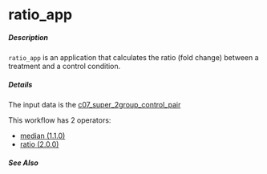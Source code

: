 # ratio_app

##### Description

`ratio_app` is an application that calculates the ratio (fold change) between a treatment and a control condition.

##### Details

The input data is the [c07_super_2group_control_pair](https://github.com/tercen/data_designs/tree/main/c07_super_2group_control_pair)

This workflow has 2 operators:

* [median (1.1.0)](https://github.com/tercen/median_operator/tree/1.1.0)
* [ratio (2.0.0)](https://github.com/tercen/ratio_operator/tree/2.0.0)

##### See Also
